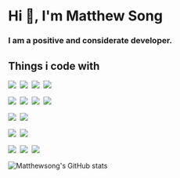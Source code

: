 <h1 align="left">Hi 👋, I'm Matthew Song</h1>
<h3 align="left>Welcome to my page!</h3>
<h3 align="left">I am a positive and considerate  developer.</h3>

<h2>Things i code with</h2>

<p align="left">
  <img src="https://img.shields.io/badge/React-61DAFB?style=flat-square&logo=React&logoColor=white"/></a>&nbsp 
  <img src="https://img.shields.io/badge/Javascript-F7DF1E?style=flat-square&logo=Javascript&logoColor=white"/></a>&nbsp
  <img src="https://img.shields.io/badge/Next.js-000000?style=flat-square&logo=Next.js&logoColor=white"/></a>&nbsp
  <img src="https://img.shields.io/badge/Typescript-3178C6?style=flat-square&logo=Typescript&logoColor=white"/></a>&nbsp
</p>
<p align="left">
  <img src="https://img.shields.io/badge/CSS3-1572B6?style=flat-square&logo=CSS3&logoColor=white"/></a>&nbsp 
  <img src="https://img.shields.io/badge/styled components-DB7093?style=flat-square&logo=styledcomponents&logoColor=white"/></a>&nbsp 
  <img src="https://img.shields.io/badge/Tailwindcss-06B6D4?style=flat-square&logo=tailwindcss&logoColor=white"/></a>&nbsp 
  <img src="https://img.shields.io/badge/CSS modules-000000?style=flat-square&logo=cssmodules&logoColor=white"/></a>&nbsp 
</p>
<p align="left">
  <img src="https://img.shields.io/badge/React Query-FF4154?style=flat-square&logo=reactquery&logoColor=white"/></a>&nbsp 
  <img src="https://img.shields.io/badge/axios-5A29E4?style=flat-square&logo=axios&logoColor=white"/></a>&nbsp 
</p>
<p align="left">
  <img src="https://img.shields.io/badge/git-F05032?style=flat-square&logo=git&logoColor=white"/></a>&nbsp 
  <img src="https://img.shields.io/badge/github-181717?style=flat-square&logo=github&logoColor=white"/></a>&nbsp 
</p>
<p align="left">
  <img src="https://img.shields.io/badge/jira-0052CC?style=flat-square&logo=jira&logoColor=white"/></a>&nbsp 
  <img src="https://img.shields.io/badge/notion-000000?style=flat-square&logo=notion&logoColor=white"/></a>&nbsp 
  <img src="https://img.shields.io/badge/discord-5865F2?style=flat-square&logo=discord&logoColor=white"/></a>&nbsp 
</p>

![Matthewsong's GitHub stats](https://github-readme-stats.vercel.app/api?username=BeMatthewsong&theme=catppuccin_mocha&show_icons=true)

